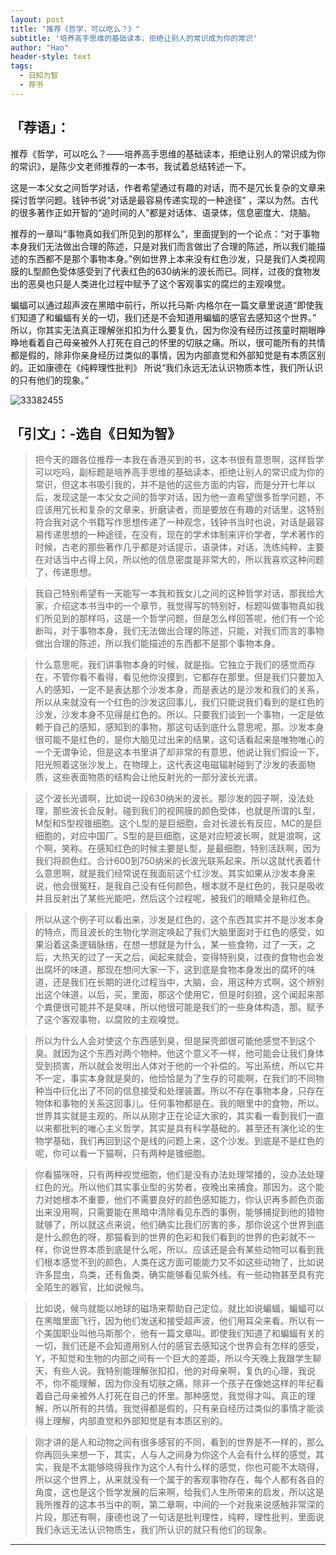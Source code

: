 ```yaml
---
layout: post
title: "推荐《哲学，可以吃么？》"
subtitle: '培养高手思维的基础读本，拒绝让别人的常识成为你的常识'
author: "Hao"
header-style: text
tags:
  - 日知为智
  - 荐书
---
```


## 「荐语」：
推荐《哲学，可以吃么？——培养高手思维的基础读本，拒绝让别人的常识成为你的常识》，是陈少文老师推荐的一本书，我试着总结转述一下。

这是一本父女之间哲学对话，作者希望通过有趣的对话，而不是冗长复杂的文章来探讨哲学问题。钱钟书说“对话是最容易传递实现的一种途径”  ，深以为然。古代的很多著作正如开智的“追时间的人”都是对话体、语录体，信息密度大、烧脑。

推荐的一章叫“事物真如我们所见到的那样么”，里面提到的一个论点：“对于事物本身我们无法做出合理的陈述，只是对我们而言做出了合理的陈述，所以我们能描述的东西都不是那个事物本身。”例如世界上本来没有红色沙发，只是我们人类视网膜的L型颜色受体感受到了代表红色的630纳米的波长而已。同样，过夜的食物发出的恶臭也只是人类进化过程中赋予了这个客观事实的腐烂的主观嗅觉。

蝙蝠可以通过超声波在黑暗中前行，所以托马斯·内格尔在一篇文章里说道“即使我们知道了和蝙蝠有关的一切，我们还是不会知道用蝙蝠的感官去感知这个世界。” 所以，你其实无法真正理解张扣扣为什么要复仇，因为你没有经历过孩童时期眼睁睁地看着自己母亲被外人打死在自己的怀里的切肤之痛。所以，很可能所有的共情都是假的，除非你亲身经历过类似的事情，因为内部直觉和外部知觉是有本质区别的。正如康德在《纯粹理性批判》 所说“我们永远无法认识物质本性，我们所认识的只有他们的现象。”

![33382455](https://user-images.githubusercontent.com/30737775/51875686-d37c1080-23ca-11e9-9d69-1ad4d11d21bb.png)

## 「引文」：-选自《日知为智》
> 把今天的跟各位推荐一本我在香港买到的书，这本书很有意思啊，这样哲学可以吃吗，副标题是培养高手思维的基础读本，拒绝让别人的常识成为你的常识，但这本书吸引我的，并不是他的这些方面的内容，而是分开七年以后，发现这是一本父女之间的哲学对话，因为他一直希望很多哲学问题，不应该用冗长和复杂的文章来，折磨读者，而是要放在有趣的对话里，这特别符合我对这个书籍写作思想传递了一种观念，钱钟书当时也说，对话是最容易传递思想的一种途径，在没有，现在的学术体制来评价学者，学术著作的时候，古老的那些著作几乎都是对话提示，语录体，对话，洗练纯粹，主要在对话当中占得上风，所以他的信息密度是非常大的，所以我喜欢这种问题了，传递思想。

> 我自己特别希望有一天能写一本我和我女儿之间的这种哲学对话，那我给大家，介绍这本书当中的一个章节，我觉得写的特别好，标题叫做事物真如我们所见到的那样吗，这是一个哲学问题，但是怎么样回答呢，他们有一个论断叫，对于事物本身，我们无法做出合理的陈述，只能，对我们而言的事物做出合理的陈述，所以我们能描述的东西都不是那个事物本身。

> 什么意思呢，我们讲事物本身的时候，就是指。它独立于我们的感觉而存在，不管你看不看得，看见他你没摸到，它都存在那里。但是我们只要加入人的感知，一定不是表达那个沙发本身，而是表达的是沙发和我们的关系，所以从来就没有一个红色的沙发这回事儿，我们只能说我们看到的是红色的沙发，沙发本身不见得是红色的。所以。只要我们谈到一个事物，一定是依赖于自己的感知，感知到的事物，那这句话到底什么意思呢，那。沙发本身很可能不是红色的，是你大脑见过出来的结果，这句话看起来是唯物唯心的一个无谓争论，但是这本书里讲了却非常的有意思，他说让我们假设一下，阳光照着这张沙发上，在物理上，这代表这电磁辐射碰到了沙发的表面物质，这些表面物质的结构会让他反射光的一部分波长光谱。

> 这个波长光谱啊，比如说一段630纳米的波长。那沙发的园子啊，没法处理，那些波长会反射。碰到我们的视网膜的颜色受体，也就是所谓的L型，M型和S型视锥细胞。这个L型的是巨细胞，会对长波长有反应，MC的是巨细胞的，对应中国厂。S型的是巨细胞，这是对应短波长啊，就是浪啊，这个啊，笑称。在感知红色的时候主要是L型，是最细胞，特别活跃啊，因为我们将颜色红。合计600到750纳米的长波光联系起来。所以这就代表着什么意思啊，就是我们经常说在我面前这个红沙发。其实如果从沙发本身来说，他会很冤枉，是我自己没有任何颜色，根本就不是红色的，我只是吸收并且反射出了某些光能吧，然后这个过程呢，被我们的眼睛全是称红色。

> 所以从这个例子可以看出来，沙发是红色的，这个东西其实并不是沙发本身的特点，而且波长的生物化学测定唤起了我们大脑里面对于红色的感受，如果沿着这条逻辑脉络，在想一想就是为什么，某一些食物，过了一天，之后，大热天的过了一天之后，闻起来就会，变得特别臭，过夜的食物也会发出腐坏的味道，那现在想问大家一下，这到底是食物本身发出的腐坏的味道，还是我们在长期的进化过程当中，大脑，会，用这种方式啊，这个辨别出这个味道，以后，买，里面，那这个使用它，但是时刻狼，这个闻起来那个粪便很可能并不是臭味，所以他很可能是我们的一些身体构造，那。赋予了这个客观事物，以腐败的主观嗅觉。

> 所以为什么人会对使这个东西感到臭，但是屎壳郎很可能他感觉不到这个臭。就因为这个东西对两个物种。他这个意义不一样，他可能会让我们身体受到损害，所以就会发明出人体对于他的一个补偿的。写出系统，所以它并不一定，事实本身就是臭的，他恰恰是为了生存的可能啊，在我们的不同物种当中衍化出了不同的信息接受和处理装置。所以不存在事物本身，只存在物体和事物的关系这回事儿。任何事物都是在。我的眼里中的食物，所以。世界其实就是主观的。所以从刚才正在论证大家的，其实看一看到我们一直以来都批判的唯心主义哲学，其实是具有科学基础的。甚至还有演化论的生物学基础，我们再回到这个是线的问题上来，这个沙发。到底是不是红色的呢，你可以看一下猫啊，只有两种是锥细胞。

> 你看猫咪呀，只有两种视觉细胞，他们是没有办法处理常播的，没办法处理红色的光。所以他们其实事业型的劣势者，夜晚出来捕食。那因为。这个能力对她根本不重要，他们不需要良好的颜色感知能力，你认识再多颜色页面出来没用啊，只需要能在黑暗中清除看见东西的事例，能够捕捉到他的猎物就够了，所以就这点来说，他们确实比我们厉害的多，那你说这个世界到底是什么颜色的呀，那猫看到的世界的色彩和我们看到的世界的色彩就不一样，你说世界本质到底是什么呢，所以。应该还是会有某些动物可以看到我们根本感觉不到的颜色，人类在这方面可能能力又不如这些动物了，比如说许多昆虫，鸟类，还有鱼类，确实能够看见紫外线。有一些动物甚至具有完全陌生的器官，比如说候鸟。

> 比如说，候鸟就能以地球的磁场来帮助自己定位。就比如说蝙蝠，蝙蝠可以在黑暗里面飞行，因为他们发送和接受超声波，他们用耳朵来看。所以有一个美国职业叫他马斯那个，他有一篇文章叫。即使我们知道了和蝙蝠有关的一切，我们还是不会知道用别人付的感官去感知这个世界会有怎样的感受，Y，不知觉和生物的内部之间有一个巨大的差距，所以今天晚上我跟学生聊天，有些人说。我特别能理解张扣扣，他的对母亲啊，复仇的心理，我说不，你不能理解，因为你没有切肤之痛，除非一个孩子在像她这样的年纪看着自己母亲被外人打死在自己的怀里。那种感觉，我觉得才叫。真正的理解，所以所有的共情。我觉得都是假的，只有亲自经历过类似的事情才能谈得上理解，内部直觉和外部知觉是有本质区别的。



> 刚才讲的是人和动物之间有很多感官的不同，看到的世界是不一样的，那么你再回头来想一下，其实，人与人之间身为你这个人会有什么样的感觉，其实，我是不太能够晓得我作为这个人有什么样的感觉，你也可能不太晓得，所以这个世界上，从来就没有一个属于的客观事物存在，每个人都有各自的角度，这也是这个哲学发展的后来啊，给我们人生所带来的启发，所以这是我所推荐的这本书当中的啊，第二章啊，中间的一个对我来说感触非常深的片段，那还有啊，康德也说了一句话是批判理性，纯粹，理性批判，里面说我们永远无法认识物质生，我们所认识的就只有他们的现象。

---


